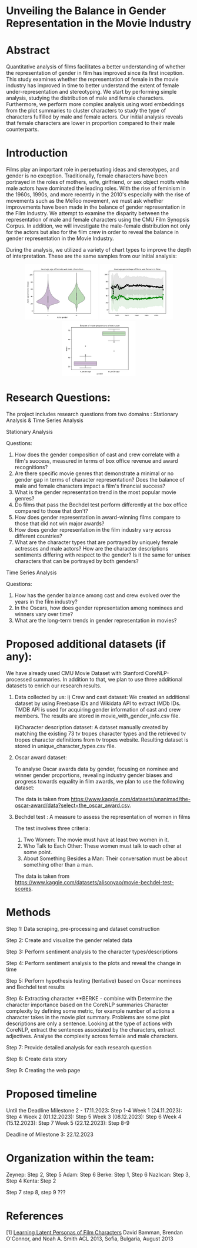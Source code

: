 # Unveiling the Balance in Gender Representation in the Movie Industry

# Abstract
Quantitative analysis of films facilitates a better understanding of whether the representation of gender in film has improved since its first inception. This study examines whether the representation of female in the movie industry has improved in time to better understand the extent of female under-representation and stereotyping. We start by performing simple analysis, studying the distribution of male and female characters. Furthermore, we perform more complex analysis using word embeddings from the plot summaries to cluster characters to study the type of characters fulfilled by male and female actors. Our initial analysis reveals that female characters are lower in proportion compared to their male counterparts. 

# Introduction
Films play an important role in perpetuating ideas and stereotypes, and gender is no exception. Traditionally, female characters have been portrayed in the roles of mothers, wife, girlfriend, or sex object motifs while male actors have dominated the leading roles. With the rise of feminism in the 1960s, 1990s, and more recently in the 2010's especially with the rise of movements such as the MeToo movement, we must ask whether improvements have been made in the balance of gender representation in the Film Industry. We attempt to examine the disparity between the representation of male and female characters using the CMU Film Synopsis Corpus. In addition, we will investigate the male-female distribution not only for the actors but also for the film crew in order to reveal the balance in gender representation in the Movie Industry.

During the analysis, we utilized a variety of chart types to improve the depth of interpretation. These are the same samples from our initial analysis:

<p align="middle">
  <img src="output/image/avg_age.png" width="200" />
  <img src="output/image/avg_percentage_temporal.png" width="200" /> 
  <img src="output/image/boxplot_mean_proportions.png" width="200" />
</p>


# Research Questions:

The project includes research questions from two domains : Stationary Analysis & Time Series Analysis

Stationary Analysis

Questions:

1) How does the gender composition of cast and crew correlate with a film's success, measured in terms of box office revenue and award recognitions?
2) Are there specific movie genres that demonstrate a minimal or no gender gap in terms of character representation?
Does the balance of male and female characters impact a film's financial success?
3) What is the gender representation trend in the most popular movie genres?
4) Do films that pass the Bechdel test perform differently at the box office compared to those that don't?
5) How does gender representation in award-winning films compare to those that did not win major awards?
6) How does gender representation in the film industry vary across different countries?
7) What are the character types that are portrayed by uniquely female actresses and male actors? How are the character descriptions sentiments differing with respect to the gender? Is it the same for unisex characters that can be portrayed by both genders?

Time Series Analysis

Questions:

1) How has the gender balance among cast and crew evolved over the years in the film industry?
2) In the Oscars, how does gender representation among nominees and winners vary over time?
3) What are the long-term trends in gender representation in movies?

# Proposed additional datasets (if any):
We have already used CMU Movie Dataset with Stanford CoreNLP-processed summaries. In addition to that, we plan to use three additional datasets to enrich our research results.

1) Data collected by us: 
    i) Crew and cast dataset:
    We created an additional dataset by using Freebase IDs and Wikidata API to extract IMDb IDs.
    TMDB API is used for acquiring gender information of cast and crew members.
    The results are stored in movie_with_gender_info.csv file.

    ii)Character description dataset: 
    A dataset manually created by matching the existing 73 tv tropes character types and the retrieved tv tropes character definitions from tv tropes website.
    Resulting dataset is stored in unique_character_types.csv file.

2) Oscar award dataset: 

    To analyse Oscar awards data by gender, focusing on nominee and winner gender proportions, revealing industry gender biases and progress towards equality in film awards, we plan to use the following dataset:

    The data is taken from https://www.kaggle.com/datasets/unanimad/the-oscar-award/data?select=the_oscar_award.csv.

3) Bechdel test : A measure to assess the representation of women in films

    The test involves three criteria:

    1) Two Women: The movie must have at least two women in it.
    2) Who Talk to Each Other: These women must talk to each other at some point.
    3) About Something Besides a Man: Their conversation must be about something other than a man.

    The data is taken from https://www.kaggle.com/datasets/alisonyao/movie-bechdel-test-scores.

# Methods

Step 1: Data scraping, pre-processing and dataset construction

Step 2: Create and visualize the gender related data 

Step 3: Perform sentiment analysis to the character types/descriptions

Step 4: Perform sentiment analysis to the plots and reveal the change in time

Step 5: Perform hypothesis testing (tentative) based on Oscar nominees and Bechdel test results

Step 6: Extracting character **BERKE - combine with  Determine the character importance based on the CoreNLP summaries
Character complexity by defining some metric, for example number of actions a character takes in the movie plot summary. Problems are some plot descriptions are only a sentence. Looking at the type of actions with CoreNLP, extract the sentences associated by the characters, extract adjectives. Analyse the complexity across female and male characters.

Step 7: Provide detailed analysis for each research question

Step 8: Create data story

Step 9: Creating the web page
# Proposed timeline
Until the Deadline Milestone 2 - 17.11.2023: Step 1-4
Week 1 (24.11.2023): Step 4 
Week 2 (01.12.2023): Step 5
Week 3 (08.12.2023): Step 6
Week 4 (15.12.2023): Step 7
Week 5 (22.12.2023): Step 8-9

Deadline of Milestone 3: 22.12.2023

# Organization within the team:
Zeynep: Step 2, Step 5
Adam: Step 6
Berke: Step 1, Step 6
Nazlıcan: Step 3, Step 4
Kenta: Step 2

Step 7 step 8, step 9 ???
# References

[1] [Learning Latent Personas of Film Characters](http://www.cs.cmu.edu/~dbamman/pubs/pdf/bamman+oconnor+smith.acl13.pdf)
David Bamman, Brendan O'Connor, and Noah A. Smith
ACL 2013, Sofia, Bulgaria, August 2013
